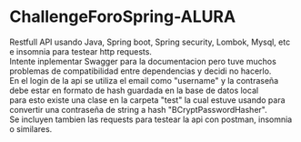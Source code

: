 # ChallengeForoSpring-ALURA
Restfull API usando Java, Spring boot, Spring security, Lombok, Mysql, etc e insomnia para testear http requests.<br> 
Intente inplementar Swagger para la documentacion pero tuve muchos problemas de compatibilidad entre dependencias y decidi no hacerlo. <br>
En el login de la api se utiliza el email como "username" y la contraseña debe estar en formato de hash guardada en la base de datos local <br>
para esto existe una clase en la carpeta "test" la cual estuve usando para convertir una contraseña de string a hash "BCryptPasswordHasher".<br>
Se incluyen tambien las requests para testear la api con postman, insomnia o similares. 

